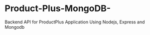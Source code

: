 # Product-Plus-MongoDB-
Backend API for ProductPlus Application Using Nodejs, Express and Mongodb


